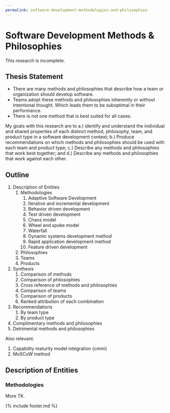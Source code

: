 ```yaml
---
permalink: software-development-methodologies-and-philosophies
---
```


# Software Development Methods & Philosophies

This research is incomplete.

## Thesis Statement

- There are many methods and philosophies that describe how a team or organization should develop software.
- Teams adopt these methods and philosophies inherently or without intentional thought. Which leads them to be suboptimal in their performance.
- There is not one method that is best suited for all cases.

My goals with this research are to a.) identify and  understand the individual and shared properties of each distinct method, philosophy, team, and product type in a software development context; b.) Produce recommendations on which methods and philosophies should be used with each team and product type; c.) Describe any methods and philosophies that work best together; and d.) Describe any methods and philosophies that work against each other.

## Outline

1. Description of Entities
    1. Methodologies
        1. Adaptive Software Development
        2. Iterative and incremental development
        3. Behavior driven development
        4. Test driven development
        5. Chaos model
        6. Wheel and spoke model
        7. Waterfall
        8. Dynamic systems development method
        9. Rapid application development method
        10. Feature driven development
    2. Philosophies
    3. Teams
    4. Products
2. Synthesis
    1. Comparison of methods
    2. Comparison of philosophies
    3. Cross reference of methods and philosophies
    4. Comparison of teams
    5. Comparison of products
    6. Ranked attribution of each combination
3. Recommendations
    1. By team type
    2. By product type
4. Complimentary methods and philosophies
5. Detrimental methods and philosophies

Also relevant:

1. Capability maturity model integration (cmmi)
2. MoSCoW method


## Description of Entities

### Methodologies

More TK.

{% include footer.md %}
